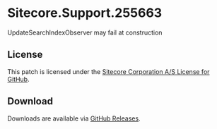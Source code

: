 # Sitecore.Support.255663
UpdateSearchIndexObserver may fail at construction

## License  
This patch is licensed under the [Sitecore Corporation A/S License for GitHub](https://github.com/sitecoresupport/Sitecore.Support.255663/blob/master/LICENSE).  

## Download  
Downloads are available via [GitHub Releases](https://github.com/sitecoresupport/Sitecore.Support.255663/releases).  
